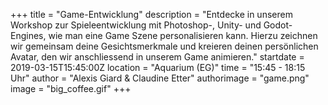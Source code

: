 +++
title = "Game-Entwicklung"
description = "Entdecke in unserem Workshop zur Spieleentwicklung mit Photoshop-, Unity- und Godot-Engines, wie man eine Game Szene personalisieren kann. Hierzu zeichnen wir gemeinsam deine Gesichtsmerkmale und kreieren deinen persönlichen Avatar, den wir anschliessend in unserem Game animieren."
startdate = 2019-03-15T15:45:00Z
location = "Aquarium (EG)"
time = "15:45 - 18:15 Uhr"
author = "Alexis Giard & Claudine Etter"
authorimage = "game.png"
image = "big_coffee.gif"
+++
